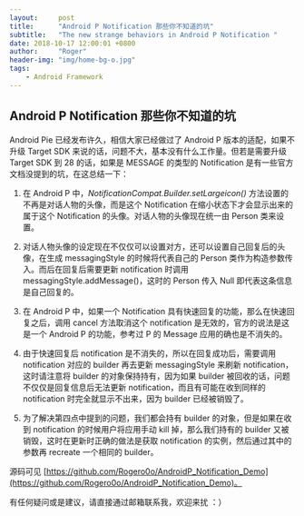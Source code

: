 ```yaml
---
layout:     post
title:      "Android P Notification 那些你不知道的坑"
subtitle:   "The new strange behaviors in Android P Notification "
date: 2018-10-17 12:00:01 +0800
author:     "Roger"
header-img: "img/home-bg-o.jpg"
tags:
    - Android Framework
---
```

Android P Notification 那些你不知道的坑
---

Android Pie 已经发布许久，相信大家已经做过了 Android P 版本的适配，如果不升级 Target SDK 来说的话，问题不大，基本没有什么工作量。但若是需要升级 Target SDK 到 28 的话，如果是 MESSAGE 的类型的 Notification 是有一些官方文档没提到的坑，在这总结一下：

1. 在 Android P 中，*NotificationCompat.Builder.setLargeicon()* 方法设置的不再是对话人物的头像，而是这个 Notification 在缩小状态下才会显示出来的属于这个 Notification 的头像。对话人物的头像现在统一由 Person 类来设置。

2. 对话人物头像的设定现在不仅仅可以设置对方，还可以设置自己回复后的头像，在生成 messagingStyle 的时候将代表自己的 Person 类作为构造参数传入。而后在回复后需要更新 notification 时调用 messagingStyle.addMessage()，这时的 Person 传入 Null 即代表这条信息是自己回复的。

3. 在 Android P 中，如果一个 Notification 具有快速回复的功能，那么在快速回复之后，调用 cancel 方法取消这个 notification 是无效的，官方的说法是这是一个 Android P 的功能，参考过 P 的 Message 应用的确也是不消失的。

4. 由于快速回复后 notification 是不消失的，所以在回复成功后，需要调用 notification 对应的 builder 再去更新 messagingStyle 来刷新 notification， 这时请注意将 builder 的对象保持持有，因为如果 builder 被回收的话，问题不仅仅是回复信息后无法更新 notification，而且有可能在收到同样的 notification 时完全就显示不出来，因为 builder 已经被销毁了。

5. 为了解决第四点中提到的问题，我们都会持有 builder 的对象，但是如果在收到 notification 的时候用户将应用手动 kill 掉，那么我们持有的 builder 又被销毁，这时在更新时正确的做法是获取 notification 的实例，然后通过其中的参数再 recreate 一个相同的 builder。


源码可见 [https://github.com/Rogero0o/AndroidP_Notification_Demo](https://github.com/Rogero0o/AndroidP_Notification_Demo)。

有任何疑问或是建议，请直接通过邮箱联系我，欢迎来扰 ：）
